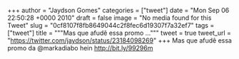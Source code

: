 
+++
author = "Jaydson Gomes"
categories = ["tweet"]
date = "Mon Sep 06 22:50:28 +0000 2010"
draft = false
image = "No media found for this Tweet"
slug = "0cf8107f8fb8649044c2f8fec6d19307f7a32ef7"
tags = ["tweet"]
title = """Mas que afudê essa promo ..."""
tweet = true
tweet_url = "https://twitter.com/jaydson/status/23184098269"
+++
Mas que afudê essa promo da @markadiabo  hein http://bit.ly/99296m
